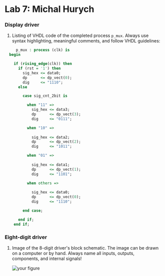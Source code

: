 # Lab 7: Michal Hurych

### Display driver

1. Listing of VHDL code of the completed process `p_mux`. Always use syntax highlighting, meaningful comments, and follow VHDL guidelines:

```vhdl
     p_mux : process (clk) is
  begin

    if (rising_edge(clk)) then
      if (rst = '1') then
        sig_hex <= data0;
        dp      <= dp_vect(0);
        dig     <= "1110";
      else

        case sig_cnt_2bit is

          when "11" =>
            sig_hex <= data3;
            dp      <= dp_vect(3);
            dig     <= "0111";

          when "10" =>
            
            sig_hex <= data2;
            dp      <= dp_vect(2);
            dig     <= "1011";

          when "01" =>
           
            sig_hex <= data1;
            dp      <= dp_vect(1);
            dig     <= "1101";

          when others =>
            
            sig_hex <= data0;
            dp      <= dp_vect(0);
            dig     <= "1110";

        end case;

      end if;
    end if;
```

### Eight-digit driver

1. Image of the 8-digit driver's block schematic. The image can be drawn on a computer or by hand. Always name all inputs, outputs, components, and internal signals!

   ![your figure]()

